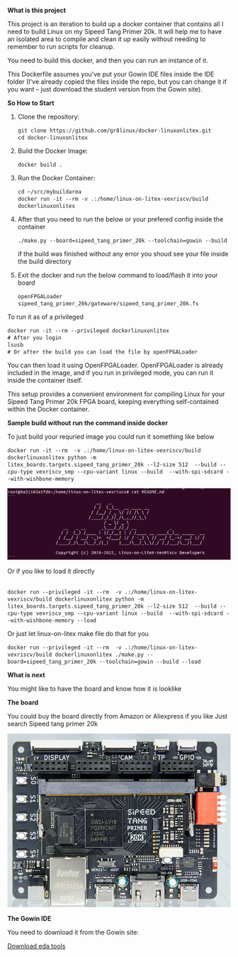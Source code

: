 **What is this project**

This project is an iteration to build up a docker container that contains all I need to build Linux on my Sipeed Tang Primer 20k. It will help me to have an isolated area to compile and clean it up easily without needing to remember to run scripts for cleanup.

You need to build this docker, and then you can run an instance of it.

This Dockerfile assumes you've put your Gowin IDE files inside the IDE folder (I've already copied the files inside the repo, but you can change it if you want – just download the student version from the Gowin site).

**So How to Start**

1. Clone the repository:
   ```
   git clone https://github.com/gr8linux/docker-linuxonlitex.git
   cd docker-linuxonlitex
   ```

2. Build the Docker Image:
   ```
   docker build .
   ```

3. Run the Docker Container:
   ```
   cd ~/src/mybuildarea
   docker run -it --rm -v .:/home/linux-on-litex-vexriscv/build dockerlinuxonlitex
   ```
4. After that you need to run the below or your prefered config inside the container 
   ```
   ./make.py --board=sipeed_tang_primer_20k --toolchain=gowin --build
   ```
   if the build was finished without any error you shoud see your file inside the build directory 
5. Exit the docker and run the below command to load/flash it into your board
   ```
   openFPGALoader sipeed_tang_primer_20k/gateware/sipeed_tang_primer_20k.fs
   ```
To run it as of a privileged
```
docker run -it --rm --privileged dockerlinuxonlitex
# After you login 
lsusb
# Or after the build you can load the file by openFPGALoader
```
You can then load it using OpenFPGALoader. OpenFPGALoader is already included in the image, and if you run in privileged mode, you can run it inside the container itself.

This setup provides a convenient environment for compiling Linux for your Sipeed Tang Primer 20k FPGA board, keeping everything self-contained within the Docker container.

**Sample build without run the command inside docker**

To just build your requried image you could run it something like below

```
docker run -it --rm  -v .:/home/linux-on-litex-vexriscv/build dockerlinuxonlitex python -m litex_boards.targets.sipeed_tang_primer_20k --l2-size 512  --build --cpu-type vexriscv_smp --cpu-variant linux --build  --with-spi-sdcard --with-wishbone-memory
```
![Build Process](https://github.com/gr8linux/docker-linuxonlitex/blob/master/doc/ScreenShot1.png)

Or if you like to load it directly
```

docker run --privileged -it --rm  -v .:/home/linux-on-litex-vexriscv/build dockerlinuxonlitex python -m litex_boards.targets.sipeed_tang_primer_20k --l2-size 512  --build --cpu-type vexriscv_smp --cpu-variant linux --build  --with-spi-sdcard --with-wishbone-memory --load
```
Or just let linux-on-litex make file do that for you

```
docker run --privileged -it --rm  -v .:/home/linux-on-litex-vexriscv/build dockerlinuxonlitex ./make.py --board=sipeed_tang_primer_20k --toolchain=gowin --build --load
```
**What is next**

You might like to have the board and know how it is looklike

**The board**

You could buy the board directly from Amazon or Aliexpress if you like 
Just search Sipeed tang primer 20k

![Board Picture](https://github.com/gr8linux/docker-linuxonlitex/blob/master/doc/ScreenShot2.png)

**The Gowin IDE**

You need to download it from the Gowin site:

[Download eda tools](https://www.gowinsemi.com/en/support/download_eda/)

